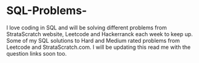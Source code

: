 # SQL-Problems-
I love coding in SQL and will be solving different problems from StrataScratch website, Leetcode and Hackerranck each week to keep up. 
Some of my SQL solutions to Hard and Medium rated problems from Leetcode and StrataScratch.com.
I will be updating this read me with the question links soon too. 
